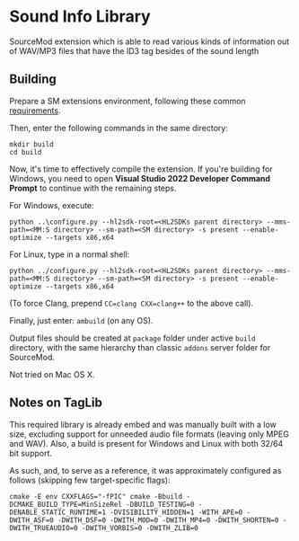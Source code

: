 # Sound Info Library
SourceMod extension which is able to read various kinds of information out of WAV/MP3 files that have the ID3 tag besides of the sound length

## Building
Prepare a SM extensions environment, following these common [requirements](https://wiki.alliedmods.net/Building_SourceMod#Requirements).

Then, enter the following commands in the same directory:

```
mkdir build
cd build
```

Now, it's time to effectively compile the extension. If you're building for Windows, you need to open **Visual Studio 2022 Developer Command Prompt** to continue with the remaining steps.

For Windows, execute:

```
python ..\configure.py --hl2sdk-root=<HL2SDKs parent directory> --mms-path=<MM:S directory> --sm-path=<SM directory> -s present --enable-optimize --targets x86,x64
```

For Linux, type in a normal shell:

```
python ../configure.py --hl2sdk-root=<HL2SDKs parent directory> --mms-path=<MM:S directory> --sm-path=<SM directory> -s present --enable-optimize --targets x86,x64
```

(To force Clang, prepend `CC=clang CXX=clang++` to the above call).

Finally, just enter: `ambuild` (on any OS).

Output files should be created at `package` folder under active `build` directory, with the same hierarchy than classic `addons` server folder for SourceMod.

Not tried on Mac OS X.

## Notes on TagLib
This required library is already embed and was manually built with a low size, excluding support for unneeded audio file formats (leaving only MPEG and WAV). Also, a build is present for Windows and Linux with both 32/64 bit support.

As such, and, to serve as a reference, it was approximately configured as follows (skipping few target-specific flags):

```
cmake -E env CXXFLAGS="-fPIC" cmake -Bbuild -DCMAKE_BUILD_TYPE=MinSizeRel -DBUILD_TESTING=0 -DENABLE_STATIC_RUNTIME=1 -DVISIBILITY_HIDDEN=1 -WITH_APE=0 -DWITH_ASF=0 -DWITH_DSF=0 -DWITH_MOD=0 -DWITH_MP4=0 -DWITH_SHORTEN=0 -DWITH_TRUEAUDIO=0 -DWITH_VORBIS=0 -DWITH_ZLIB=0
```
